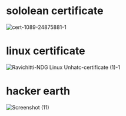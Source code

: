 # sololean certificate
![cert-1089-24875881-1](https://user-images.githubusercontent.com/94339884/156648669-4dafdfe7-2786-44b3-89b4-d8b852635904.png)

# linux certificate

![Ravichitti-NDG Linux Unhatc-certificate (1)-1](https://user-images.githubusercontent.com/94339884/156648929-726d9782-3c31-4e05-a16a-b61830c5087a.png)

# hacker earth
![Screenshot (11)](https://user-images.githubusercontent.com/94339884/156649461-26132acf-b498-4bc3-a828-920137054db9.png)


